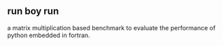 

## run boy run

a matrix multiplication based benchmark to evaluate the performance of python embedded in fortran.

